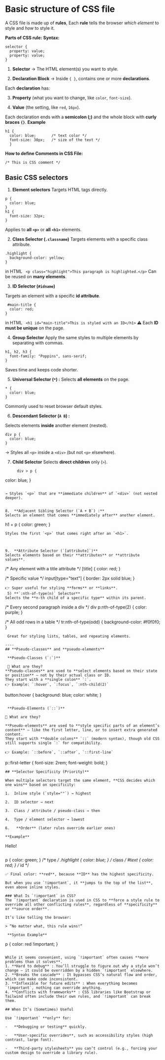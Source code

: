 
# ****Basic structure of CSS file****

A CSS file is made up of **rules**, Each **rule** tells the browser _which element_ to style and _how_ to style it. 


 **Parts of CSS rule:**
**Syntax:**
```
selector {
  property: value;
  property: value;
}
```
1.  **Selector** → The HTML element(s) you want to style.
    
2.  **Declaration Block** → Inside `{ }`, contains one or more **declarations**.
    
Each **declaration** has:

3.   **Property** (what you want to change, like `color`, `font-size`).
    
4.   **Value** (the setting, like `red`, `16px`).

Each declaration ends with a **semicolon (;)** and the whole block with **curly braces `{}`**.
**Example**
```
h1 {
  color: blue;       /* text color */
  font-size: 30px;   /* size of the text */
  }
```
**How to define Comments in CSS File:**
```
/* This is CSS comment */
```

## Basic CSS selectors 

 1. **Element selectors**
Targets HTML tags directly.
```
p {
  color: blue;
}
h1 {
  font-size: 32px;
}
```
 Applies to **all `<p>`** or **all `<h1>`** elements.

 2. **Class Selector (`.classname`)**
Targets elements with a specific  class attribute.
```
.highlight {
  background-color: yellow;
}
```
in HTML
``` <p class="highlight">This paragraph is highlighted.</p>```
Can be reused on **many elements**.

 3. **ID Selector (`#idname`)**
 
 Targets an element with a specific **id attribute**.
```
 #main-title {
  color: red;
}
```
in HTML
``` <h1 id="main-title">This is styled with an ID</h1>```
⚠️ Each **ID must be unique** on the page.

4. **Group Selector**
Apply the same styles to multiple elements by separating with commas.
```
h1, h2, h3 {
  font-family: "Poppins", sans-serif;
}
```
Saves time and keeps code shorter.

5.  **Universal Selector (`*`) :**
Selects **all elements** on the page.
```
* {
  color: blue;
}
```
Commonly used to reset browser default styles.

6.  **Descendant Selector (`A B`) :** 

Selects elements **inside** another element (nested).
```
div p {
  color: blue;
}
```
→ Styles all `<p>` inside a `<div>` (but not `<p>` elsewhere).


7. **Child Selector**
     Selects **direct children** only (`>`).
     
   ```
     div > p {
  color: blue;
}
   ```

→ Styles `<p>` that are **immediate children** of `<div>` (not nested deeper).


   8.  **Adjacent Sibling Selector (`A + B`) :**
 Selects an element that comes **immediately after** another element.
 ```
 h1 + p {
  color: green;
}
 ```
Styles the first `<p>` that comes right after an `<h1>`.



9.  **Attribute Selector (`[attribute]`)**
Selects elements based on their **attributes** or **attribute values**.
```
/* Any element with a title attribute */
[title] {
  color: red;
}

/* Specific value */
input[type="text"] {
  border: 2px solid blue;
}
```
👉 Super useful for styling **forms** or **links**.
 5) **`:nth-of-type(n)` Selector**
Selects the **n-th child of a specific type** within its parent.
```
/* Every second paragraph inside a div */
div p:nth-of-type(2) {
  color: purple;
}

/* All odd rows in a table */
tr:nth-of-type(odd) {
  background-color: #f0f0f0;
}
```
 Great for styling lists, tables, and repeating elements.

----
## **Pseudo-classes** and **pseudo-elements**

 **Pseudo-Classes (`:`)**

 🔸 What are they?
**Pseudo-classes** are used to **select elements based on their state or position** — not by their actual class or ID.  
They start with a **single colon** `:`.
👉 Example: `:hover`, `:focus`, `:nth-child(2)`
```
button:hover {
  background: blue;
  color: white;
}
```

 **Pseudo-Elements (`::`)**

🔸 What are they?

**Pseudo-elements** are used to **style specific parts of an element’s content** — like the first letter, line, or to insert extra generated content.  
They start with **double colons** `::` (modern syntax), though old CSS still supports single `:` for compatibility.

👉 Example: `::before`, `::after`, `::first-line`
```
p::first-letter {
  font-size: 2rem;
  font-weight: bold;
}
```
## **Selector Specificity (Priority)**

When multiple selectors target the same element, **CSS decides which one wins** based on specificity:

1.  Inline style (`style=""`) → highest
    
2.  ID selector → next
    
3.  Class / attribute / pseudo-class → then
    
4.  Type / element selector → lowest

6.   **Order** (later rules override earlier ones)

**Example** 
```
<p id="text" class="highlight">Hello!</p>

```
```
p { color: green; }         /* type */
.highlight { color: blue; } /* class */
#text { color: red; }       /* id */

```
✅ Final color: **red**, because **ID** has the highest specificity.

But when you use `!important`, it **jumps to the top of the list**, even above inline styles.

### What Is `!important` in CSS?
The `!important` declaration is used in CSS to **force a style rule to override all other conflicting rules**, regardless of **specificity** or **source order**.

It’s like telling the browser:

> “No matter what, this rule wins!”

 **Syntax Example**
 ```
 p {
  color: red !important;
}
 ```
 
 While it seems convenient, using `!important` often causes **more problems than it solves**.
 1. **Hard to debug** : You’ll struggle to figure out why a style won’t change — it could be overridden by a hidden `!important` elsewhere.
 2. **Breaks the cascade** : It bypasses CSS’s natural flow and order, which can make code inconsistent.
 3. **Inflexible for future edits** : When everything becomes `!important`, nothing can override anything.
 4. **Conflicts with frameworks** : CSS libraries like Bootstrap or Tailwind often include their own rules, and `!important` can break them.
 
 ## When It’s (Sometimes) Useful

Use `!important` **only** for:

-   **Debugging or testing** quickly.
    
-   **User-specific overrides**, such as accessibility styles (high contrast, large font).
    
-   **Third-party stylesheets** you can’t control (e.g., forcing your custom design to override a library rule).
  
